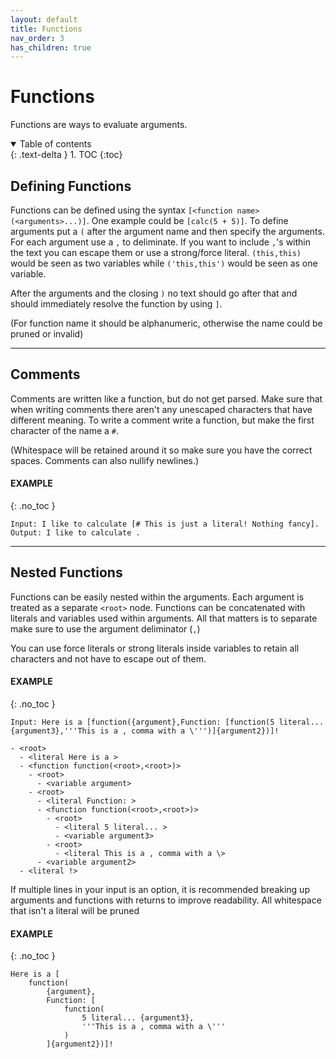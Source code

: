```yaml
---
layout: default
title: Functions
nav_order: 3
has_children: true
---
```


# Functions

Functions are ways to evaluate arguments.

<details open markdown="block">
  <summary>
    Table of contents
  </summary>
  {: .text-delta }
1. TOC
{:toc}
</details>

## Defining Functions

Functions can be defined using the syntax `[<function name>(<arguments>...)]`. One example could be `[calc(5 + 5)]`. To define arguments put a `(` after the argument name and then specify the arguments. For each argument use a `,` to deliminate. If you want to include `,`'s within the text you can escape them or use a strong/force literal. `(this,this)` would be seen as two variables while `('this,this')` would be seen as one variable.

After the arguments and the closing `)` no text should go after that and should immediately resolve the function by using `]`. 

(For function name it should be alphanumeric, otherwise the name could be pruned or invalid)

---

## Comments

Comments are written like a function, but do not get parsed. Make sure that when writing comments there aren't any unescaped characters that have different meaning. To write a comment write a function, but make the first character of the name a `#`. 

(Whitespace will be retained around it so make sure you have the correct spaces. Comments can also nullify newlines.)

#### EXAMPLE
{: .no_toc }
```
Input: I like to calculate [# This is just a literal! Nothing fancy].
Output: I like to calculate .
```

---

## Nested Functions

Functions can be easily nested within the arguments. Each argument is treated as a separate `<root>` node. Functions can be concatenated with literals and variables used within arguments. All that matters is to separate make sure to use the argument deliminator (`,`)

You can use force literals or strong literals inside variables to retain all characters and not have to escape out of them.

#### EXAMPLE
{: .no_toc }
```
Input: Here is a [function({argument},Function: [function(5 literal... {argument3},'''This is a , comma with a \''')]{argument2})]!

- <root>
  - <literal Here is a >
  - <function function(<root>,<root>)>
    - <root>
      - <variable argument>
    - <root>
      - <literal Function: >
      - <function function(<root>,<root>)>
        - <root>
          - <literal 5 literal... >
          - <variable argument3>
        - <root>
          - <literal This is a , comma with a \>
      - <variable argument2>
  - <literal !>
```

If multiple lines in your input is an option, it is recommended breaking up arguments and functions with returns to improve readability. All whitespace that isn't a literal will be pruned

#### EXAMPLE
{: .no_toc }
```
Here is a [
    function(
        {argument},
        Function: [
            function(
                5 literal... {argument3},
                '''This is a , comma with a \'''
            )
        ]{argument2})]!
```